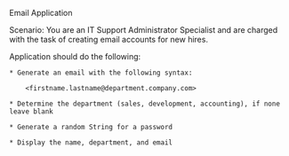 Email Application

Scenario:
You are an IT Support Administrator Specialist and are charged with the task of
creating email accounts for new hires.

Application should do the following:

    * Generate an email with the following syntax:
    
        <firstname.lastname@department.company.com>
        
    * Determine the department (sales, development, accounting), if none leave blank
    
    * Generate a random String for a password
    
    * Display the name, department, and email
    
